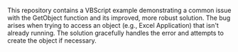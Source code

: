 This repository contains a VBScript example demonstrating a common issue with the GetObject function and its improved, more robust solution.  The bug arises when trying to access an object (e.g., Excel Application) that isn't already running. The solution gracefully handles the error and attempts to create the object if necessary.